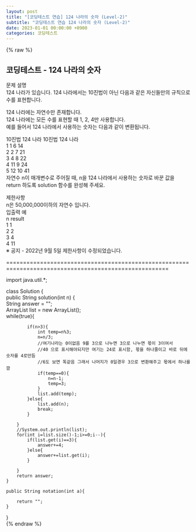 ```yaml
---  
layout: post  
title: "[코딩테스트 연습] 124 나라의 숫자 (Level-2)"  
subtitle: "코딩테스트 연습 124 나라의 숫자 (Level-2)"  
date: 2023-01-01 00:00:00 +0900  
categories: 코딩테스트  
---  
```

{% raw %}  
## 코딩테스트 - 124 나라의 숫자  
문제 설명  
124 나라가 있습니다. 124 나라에서는 10진법이 아닌 다음과 같은 자신들만의 규칙으로 수를 표현합니다.  
  
124 나라에는 자연수만 존재합니다.  
124 나라에는 모든 수를 표현할 때 1, 2, 4만 사용합니다.  
예를 들어서 124 나라에서 사용하는 숫자는 다음과 같이 변환됩니다.  
  
10진법	124 나라	10진법	124 나라  
1	1	6	14  
2	2	7	21  
3	4	8	22  
4	11	9	24  
5	12	10	41  
자연수 n이 매개변수로 주어질 때, n을 124 나라에서 사용하는 숫자로 바꾼 값을 return 하도록 solution 함수를 완성해 주세요.  
  
제한사항  
n은 50,000,000이하의 자연수 입니다.  
입출력 예  
n	result  
1	1  
2	2  
3	4  
4	11  
※ 공지 - 2022년 9월 5일 제한사항이 수정되었습니다.  
  
======================================================================================================  
  
import java.util.*;  
  
class Solution {  
    public String solution(int n) {  
        String answer = "";  
        ArrayList<Integer> list = new ArrayList<Integer>();  
        while(true){  
  
            if(n>3){  
                int temp=n%3;  
                n=n/3;  
				//여기나라는 0이없음 9를 3으로 나누면 3으로 나누면 몫이 3이여서  
				//40 으로 표시해야되지만 여기는 24로 표시함, 몫을 하나줄이고 바로 뒤에 숫자를 4로만듬  
				//6도 보면 똑같음 그래서 나머지가 0일경우 3으로 변환해주고 몫에서 하나를깜  
                if(temp==0){  
                    n=n-1;  
                    temp=3;  
                }  
                list.add(temp);  
            }else{  
                list.add(n);  
                break;  
            }  
  
        }  
        //System.out.println(list);  
        for(int i=list.size()-1;i>=0;i--){  
            if(list.get(i)==3){  
                answer+=4;  
            }else{  
                answer+=list.get(i);  
            }  
  
        }  
        return answer;  
    }  
  
    public String notation(int a){  
  
        return "";  
    }  
}  
{% endraw %}